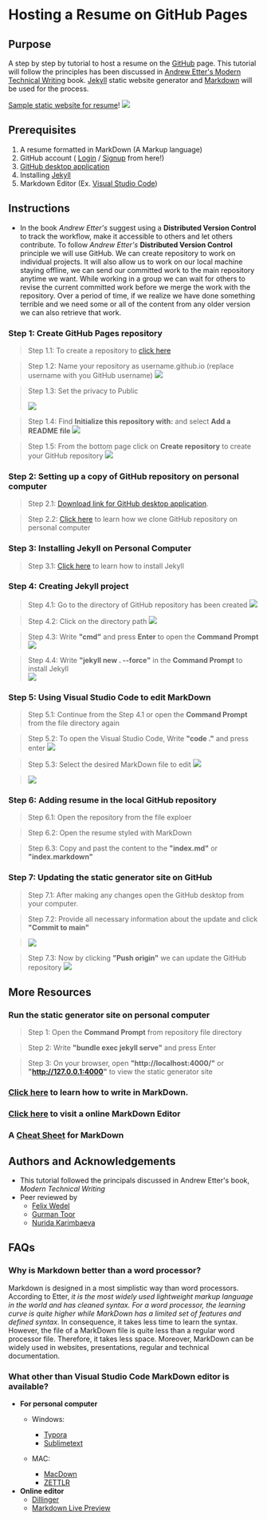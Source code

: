 # Hosting a Resume on GitHub Pages

## Purpose

A step by step by tutorial to host a resume on the [GitHub](https://github.com/) page. This tutorial will follow the principles has been discussed in [Andrew Etter's Modern Technical Writing](https://www.amazon.ca/Modern-Technical-Writing-Introduction-Documentation-ebook/dp/B01A2QL9SS) book. [Jekyll](https://jekyllrb.com/) static website generator and [Markdown](https://en.wikipedia.org/wiki/Markdown) will be used for the process.

[Sample static website for resume](https://alfahiyansiyam.github.io/)!
![](/images/resume.gif)

## Prerequisites
  1. A resume formatted in MarkDown (A Markup language)
  2. GitHub account ( [Login](https://github.com/login) / [Signup](https://github.com/signup) from here!)
  3. [GitHub desktop application](https://desktop.github.com/)
  4. Installing [Jekyll](https://jekyllrb.com/)
  5. Markdown Editor (Ex. [Visual Studio Code](https://code.visualstudio.com/download))

## Instructions
- In the book *Andrew Etter's* suggest using a **Distributed Version Control** to track the workflow, make it accessible to others and let others contribute. To follow *Andrew Etter's* **Distributed Version Control** principle we will use GitHub. We can create repository to work on individual projects. It will also allow us to work on our local machine staying offline, we can send our committed work to the main repository anytime we want. While working in a group we can wait for others to revise the current committed work before we merge the work with the repository. Over a period of time, if we realize we have done something terrible and we need some or all of the content from any older version we can also retrieve that work.


### Step 1: Create GitHub Pages repository
  > Step 1.1: To create a repository to [click here](https://github.com/new)
  
  > Step 1.2: Name your repository as username.github.io (replace username with you GitHub username)
  > ![](/images/Step-1/1.2.png)
  
  > Step 1.3: Set the privacy to Public 
  > 
  > ![](/images/Step-1/1.3.png)
       
  > Step 1.4: Find **Initialize this repository with:** and select **Add a README file**
  > ![](/images/Step-1/1.4.png)
       
  > Step 1.5: From the bottom page click on **Create repository** to create your GitHub repository 
  > ![](/images/Step-1/1.5.png)
     
 
### Step 2: Setting up a copy of GitHub repository on personal computer
  > Step 2.1:  [Download link for GitHub desktop application](https://desktop.github.com/).
  
  > Step 2.2: [Click here](https://www.youtube.com/watch?v=8yqQeTbFZUg) to learn how we clone GitHub repository on personal computer
  

### Step 3: Installing Jekyll on Personal Computer 

  > Step 3.1: [Click here](https://www.youtube.com/watch?v=_mUmZg5qg9E) to learn how to install Jekyll
  
### Step 4: Creating Jekyll project 
  > Step 4.1: Go to the directory of GitHub repository has been created
  > ![](/images/Step-4/4.1.png)
  
  > Step 4.2: Click on the directory path
  > ![](/images/Step-4/4.2.png)
  
  > Step 4.3: Write **"cmd"** and press **Enter** to open the **Command Prompt**
  > ![](/images/Step-4/4.3.png) 
  
  > Step 4.4: Write **"jekyll new . --force"** in the **Command Prompt** to install Jekyll   
  > ![](/images/Step-4/4.5.png) 
  

### Step 5: Using Visual Studio Code to edit MarkDown

> Step 5.1: Continue from the Step 4.1 or open the **Command Prompt** from the file directory again

> Step 5.2: To open the Visual Studio Code,  Write **"code ."** and press enter
> ![](/images/Step-5/5.1.png) 


> Step 5.3: Select the desired MarkDown file to edit 
> ![](/images/Step-5/5.2.png) 


> ![](/images/Step-5/5.3.png) 






### Step 6: Adding resume in the local GitHub repository
> Step 6.1: Open the repository from the file exploer

> Step 6.2: Open the resume styled with MarkDown

> Step 6.3: Copy and past the content to the **"index.md"** or **"index.markdown"**



### Step 7: Updating the static generator site on GitHub

>Step 7.1: After making any changes open the GitHub desktop from your computer.

> Step 7.2: Provide all necessary information about the update and click **"Commit to main"**

> ![](/images/Step-7/7.1.PNG) 

> Step 7.3: Now by clicking **"Push origin"** we can update the GitHub repository
> ![](/images/Step-7/7.2.png) 

 




## More Resources

### Run the static generator site on personal computer
> Step 1: Open the **Command Prompt** from repository file directory

> Step 2: Write **"bundle exec jekyll serve"** and press Enter

> Step 3: On your browser, open **"http://localhost:4000/"** or **"http://127.0.0.1:4000"** to view the static generator site

### [Click here](https://www.markdowntutorial.com/lesson/1/) to learn how to write in MarkDown.

### [Click here](https://dillinger.io/) to visit a online MarkDown Editor

### A [Cheat Sheet](https://github.com/adam-p/markdown-here/wiki/Markdown-Cheatsheet) for MarkDown


## Authors and Acknowledgements

- This tutorial followed the principals discussed in Andrew Etter's book, *Modern Technical Writing* 
- Peer reviewed by
  - [Felix Wedel](https://github.com/WedelFelix)
  - [Gurman Toor](https://github.com/GurmanToor)
  - [Nurida Karimbaeva](https://github.com/nuridak)

## FAQs

### Why is Markdown better than a word processor?

Markdown is designed in a most simplistic way than word processors. According to Etter, *it is the most widely used lightweight markup language in the world and has cleaned syntax. For a word processor, the learning curve is quite higher while MarkDown has a limited set of features and defined syntax*. In consequence, it takes less time to learn the syntax. However, the file of a MarkDown file is quite less than a regular word processor file. Therefore, it takes less space. Moreover, MarkDown can be widely used in websites, presentations, regular and technical documentation.

### What other than Visual Studio Code MarkDown editor is available?
- **For personal computer**
  * Windows:
    - [Typora](https://typora.io/#windows)
    - [Sublimetext](https://www.sublimetext.com/download)
  
  * MAC:
    - [MacDown](https://macdown.uranusjr.com/)
    - [ZETTLR](https://www.zettlr.com/)
- **Online editor**
  * [Dillinger](https://dillinger.io/)
  * [Markdown Live Preview](https://markdownlivepreview.com/)

